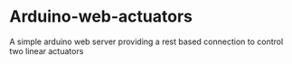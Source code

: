 # Arduino-web-actuators
A simple arduino web server providing a rest based connection to control two linear actuators
